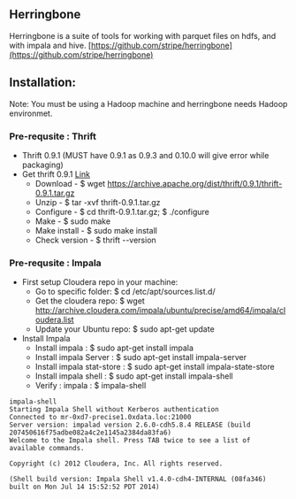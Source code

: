 ## Herringbone ##

Herringbone is a suite of tools for working with parquet files on hdfs, and with impala and hive.
[https://github.com/stripe/herringbone](https://github.com/stripe/herringbone)

## Installation: ##

Note: You must be using a Hadoop machine and herringbone needs Hadoop environmet. 

### Pre-requsite : Thrift  ###

 - Thrift 0.9.1 (MUST have 0.9.1 as 0.9.3 and 0.10.0 will give error while packaging)
 - Get thrift 0.9.1 [Link](https://archive.apache.org/dist/thrift/0.9.1/)
   - Download      - $ wget https://archive.apache.org/dist/thrift/0.9.1/thrift-0.9.1.tar.gz
   - Unzip         - $ tar -xvf  thrift-0.9.1.tar.gz
   - Configure     - $ cd thrift-0.9.1.tar.gz; $ ./configure
   - Make          - $ sudo make
   - Make install  - $ sudo make install 
   - Check version - $ thrift --version

### Pre-requsite : Impala  ###
  
 - First setup Cloudera repo in your machine:
   - Go to specific folder:   $ cd /etc/apt/sources.list.d/
   - Get the cloudera repo:   $ wget http://archive.cloudera.com/impala/ubuntu/precise/amd64/impala/cloudera.list
   - Update your Ubuntu repo: $ sudo apt-get update
 - Install Impala
   - Install impala            : $ sudo apt-get install impala
   - Install impala Server     : $ sudo apt-get install impala-server 
   - Install impala stat-store : $ sudo apt-get install impala-state-store
   - Install impala shell      : $ sudo apt-get install impala-shell
   - Verify  : impala          : $ impala-shell

```
impala-shell
Starting Impala Shell without Kerberos authentication
Connected to mr-0xd7-precise1.0xdata.loc:21000
Server version: impalad version 2.6.0-cdh5.8.4 RELEASE (build 207450616f75adbe082a4c2e1145a2384da83fa6)
Welcome to the Impala shell. Press TAB twice to see a list of available commands.

Copyright (c) 2012 Cloudera, Inc. All rights reserved.

(Shell build version: Impala Shell v1.4.0-cdh4-INTERNAL (08fa346) built on Mon Jul 14 15:52:52 PDT 2014)
```


